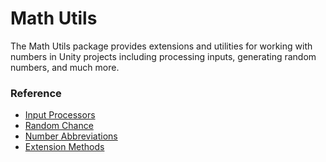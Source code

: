 # Math Utils

The Math Utils package provides extensions and utilities for working with numbers in Unity projects including processing inputs, generating random numbers, and much more.

### Reference

- [Input Processors](processors.md)
- [Random Chance](chance.md)
- [Number Abbreviations](abbreviations.md)
- [Extension Methods](extensions.md)
